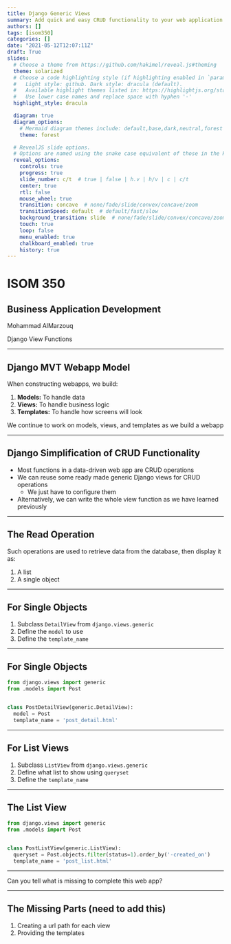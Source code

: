 ```yaml
---
title: Django Generic Views
summary: Add quick and easy CRUD functionality to your web application
authors: []
tags: [isom350]
categories: []
date: "2021-05-12T12:07:11Z"
draft: True
slides:
  # Choose a theme from https://github.com/hakimel/reveal.js#theming
  theme: solarized
  # Choose a code highlighting style (if highlighting enabled in `params.toml`)
  #   Light style: github. Dark style: dracula (default).
  #   Available highlight themes listed in: https://highlightjs.org/static/demo/
  #   Use lower case names and replace space with hyphen '-'
  highlight_style: dracula

  diagram: true
  diagram_options:
    # Mermaid diagram themes include: default,base,dark,neutral,forest
    theme: forest

  # RevealJS slide options.
  # Options are named using the snake case equivalent of those in the RevealJS docs.
  reveal_options:
    controls: true
    progress: true
    slide_number: c/t  # true | false | h.v | h/v | c | c/t
    center: true
    rtl: false
    mouse_wheel: true
    transition: concave  # none/fade/slide/convex/concave/zoom
    transitionSpeed: default  # default/fast/slow
    background_transition: slide  # none/fade/slide/convex/concave/zoom
    touch: true
    loop: false
    menu_enabled: true
    chalkboard_enabled: true
    history: true
---
```



# ISOM 350
## Business Application Development

Mohammad AlMarzouq

Django View Functions

---

## Django MVT Webapp Model

When constructing webapps, we build:

1. **Models:** To handle data
2. **Views:** To handle business logic
3. **Templates:** To handle how screens will look

We continue to work on models, views, and templates as we build a webapp

---

## Django Simplification of CRUD Functionality

- Most functions in a data-driven web app are CRUD operations
- We can reuse some ready made generic Django views for CRUD operations
  - We just have to configure them
- Alternatively, we can write the whole view function as we have learned previously
  
---

## The Read Operation

Such operations are used to retrieve data from the database, then display it as:
1. A list
2. A single object

---

## For Single Objects

1. Subclass `DetailView` from `django.views.generic`
2. Define the `model` to use 
3. Define the `template_name`

---

## For Single Objects


```python
from django.views import generic
from .models import Post


class PostDetailView(generic.DetailView):
  model = Post
  template_name = 'post_detail.html'
```


---

## For List Views

1. Subclass `ListView` from `django.views.generic`
2. Define what list to show using `queryset` 
3. Define the `template_name`

---

## The List View

```python
from django.views import generic
from .models import Post


class PostListView(generic.ListView):
  queryset = Post.objects.filter(status=1).order_by('-created_on')
  template_name = 'post_list.html'
```

---

Can you tell what is missing to complete this web app?

---

## The Missing Parts (need to add this)

1. Creating a url path for each view
2. Providing the templates
